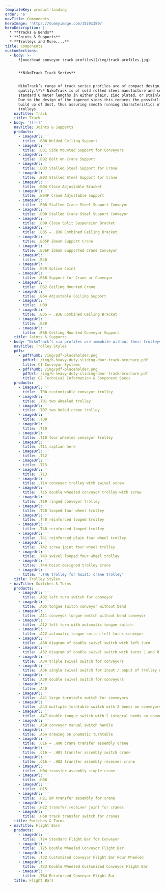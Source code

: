 ```yaml
---
templateKey: product-landing
order: '6'
navTitle: Components
heroImage: 'https://dummyimage.com/1520x380/'
heroDescription: |-
  * **Tracks & Bends**
  * **Joints & Supports**
  * **Trolleys and More....**
title: Components
customSections:
  - body: >-
      ![overhead conveyor track profiles](/img/track-profiles.jpg)


      **NikoTrack Track Series**


      NikoTrack’s range of track series profiles are of compact design, and high
      quality.\*\* NikoTrack is of cold rolled steel manufacture and supplied in
      standard 6 meter lengths in either plain, zinc plated, or stainless steel.
      Due to the design of the tapered sides this reduces the possibility of a
      build up of dust, thus assuring smooth running characteristics of the
      trolleys.
    navTitle: Track
    title: Track
  - body: '![]()'
    navTitle: Joints & Supports
    products:
      - imageUrl: ''
        title: .B00 Welded Ceiling Support
      - imageUrl: ''
        title: .B01 Side Mounted Support for Conveyors
      - imageUrl: ''
        title: .B02 Bolt on Crane Support
      - imageUrl: ''
        title: .B03 Stalled Steel Support for Crane
      - imageUrl: ''
        title: .B03 Stalled Steel Support for Crane
      - imageUrl: ''
        title: .B04 Close Adjustable Bracket
      - imageUrl: ''
        title: .B04P Crane Adjustable Support
      - imageUrl: ''
        title: .B08 Stalled Crane Steel Support Conveyor
      - imageUrl: ''
        title: .B08 Stalled Crane Steel Support Conveyor
      - imageUrl: ''
        title: .B08 Close Split Suspension Bracket
      - imageUrl: ''
        title: .B35 – .B36 Combined Ceiling Bracket
      - imageUrl: ''
        title: .B35P ibeam Support Crane
      - imageUrl: ''
        title: .B36P ibeam Supported Crane Conveyor
      - imageUrl: ''
        title: .B40
      - imageUrl: ''
        title: .B49 Splice Joint
      - imageUrl: ''
        title: .B50 Support for Crane or Conveyor
      - imageUrl: ''
        title: .B62 Ceiling Mounted Crane
      - imageUrl: ''
        title: .B64 Adjustable Ceiling Support
      - imageUrl: ''
        title: .H09
      - imageUrl: ''
        title: .B35 – .B36 Combined Ceiling Bracket
      - imageUrl: ''
        title: .B38
      - imageUrl: ''
        title: .B60 Ceiling Mounted Conveyor Support
    title: Joints & Supports
  - body: "NikoTrack’s six profiles are immobile without their trolleys. **NikoTrack’s trolleys come in a variety of styles, all with different applications in mind**, most offered in every profile series, while some are specific to larger or smaller profiles.\r\n\r\n_The trolleys pictured below are designated with partial part numbers. Each trolleys full part number is always prefixed with a track profile number (21, 23, 24 etc.)_\r\n\n**TROLLEY SWL (Kg)**\r\n\r\nSERIES | 21 | 23 | 24 | 25 | 26 | 27\r\n--- | --- | --- | --- | --- | --- | ---\r\n2 Wheel | 10 | 20 | 40 | 100 | 200 | 400\r\n4 Wheel | 20 | 40 | 80 | 200 | 400 | 800\r\nFlight Bar | 40 | 80 | 160 | 400 | 800 | 1600"
    navTitle: Trolley Styles
    pdfs:
      - pdfThumb: /img/pdf-placeholder.png
        pdfUrl: /img/b-heavy-duty-sliding-door-track-brochure.pdf
        title: C1 Conveyor Systems
      - pdfThumb: /img/pdf-placeholder.png
        pdfUrl: /img/b-heavy-duty-sliding-door-track-brochure.pdf
        title: C2 Technical Information & Component Specs
    products:
      - imageUrl: ''
        title: .T00 customizable conveyor trolley
      - imageUrl: ''
        title: .T01 two wheeled trolley
      - imageUrl: ''
        title: .T07 two holed crane trolley
      - imageUrl: ''
        title: .T08
      - imageUrl: ''
        title: .T10
      - imageUrl: ''
        title: .T10 four wheeled conveyor trolley
      - imageUrl: ''
        title: .T11 caption here
      - imageUrl: ''
        title: .T12
      - imageUrl: ''
        title: .T13
      - imageUrl: ''
        title: .T13
      - imageUrl: ''
        title: .T14 conveyor trolley with swivel screw
      - imageUrl: ''
        title: .T15 double wheeled conveyor trolley with screw
      - imageUrl: ''
        title: .T19 ringed conveyor trolley
      - imageUrl: ''
        title: .T20 looped four wheel trolley
      - imageUrl: ''
        title: .T40 reinforced looped trolley
      - imageUrl: ''
        title: .T40 reinforced looped trolley
      - imageUrl: ''
        title: .T41 reinforced plain four wheel trolley
      - imageUrl: ''
        title: .T42 screw joint four wheel trolley
      - imageUrl: ''
        title: .T43 swivel looped four wheel trolley
      - imageUrl: ''
        title: .T44 hoist designed trolley crane
      - imageUrl: ''
        title: '.T46 trolley for hoist, crane trolley'
    title: Trolley Styles
  - navTitle: Switches & Turns
    products:
      - imageUrl: ''
        title: .A02 left turn switch for conveyor
      - imageUrl: ''
        title: .A05 tongue switch conveyor without bend
      - imageUrl: ''
        title: .A11 conveyor tongue switch without bend conveyor
      - imageUrl: ''
        title: .A12 left turn with automatic tongue switch
      - imageUrl: ''
        title: .A22 automatic tongue switch left turns conveyor
      - imageUrl: ''
        title: .A30 diagram of double swivel switch with left turn
      - imageUrl: ''
        title: .A32 diagram of double swivel switch with turns L and R
      - imageUrl: ''
        title: .A34 triple swivel switch for conveyors
      - imageUrl: ''
        title: .A36 single swivel switch for input / ouput of trolley on a conveyor
      - imageUrl: ''
        title: .A38 double swivel switch for conveyors
      - imageUrl: ''
        title: .A40
      - imageUrl: ''
        title: .A41 large turntable switch for conveyors
      - imageUrl: ''
        title: .A43 multiple turntable switch with 2 bends on conveyors
      - imageUrl: ''
        title: .A47 double tongue switch with 2 integral bends on conveyor
      - imageUrl: ''
        title: .A50 conveyor manual switch handle
      - imageUrl: ''
        title: .A64 drawing on pnumatic turntable
      - imageUrl: ''
        title: .C16 – .H00 crane transfer assembly crane
      - imageUrl: ''
        title: .C16 – .H01 transfer assembly switch crane
      - imageUrl: ''
        title: .C16 – .H02 transfer assembly receiver crane
      - imageUrl: ''
        title: .H04 transfer assembly simple crane
      - imageUrl: ''
        title: .H08
      - imageUrl: ''
        title: .H15
      - imageUrl: ''
        title: .H21 BW transfer assembly for crane
      - imageUrl: ''
        title: .H22 transfer receiver joint for cranes
      - imageUrl: ''
        title: .H60 track transfer switch for cranes
    title: Switches & Turns
  - navTitle: Flight Bars
    products:
      - imageUrl: ''
        title: .T24 Standard Flight Bar for Conveyor
      - imageUrl: ''
        title: .T25 Double Wheeled Conveyor Flight Bar
      - imageUrl: ''
        title: .T32 Customized Conveyor Flight Bar Four Wheeled
      - imageUrl: ''
        title: .T33 Double Wheeled Customized Conveyor Flight Bar
      - imageUrl: ''
        title: .T64 Reinforced Conveyor Flight Bar
    title: Flight Bars
---
```


